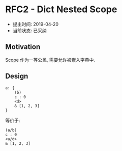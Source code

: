 RFC2 - Dict Nested Scope
========================

- 提出时间: 2019-04-20
- 当前状态: 已采纳

## Motivation
Scope 作为一等公民, 需要允许被嵌入字典中.

## Design

```arc
a: {
	(b)
	c : 0
	<d>
	& [1, 2, 3]
}
```

等价于:

```arc
(a/b)
c : 0
<a/d>
& [1, 2, 3]
```